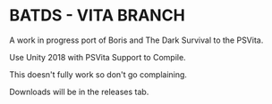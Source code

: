 # BATDS - VITA BRANCH
 A work in progress port of Boris and The Dark Survival to the PSVita.

 Use Unity 2018 with PSVita Support to Compile.

 This doesn't fully work so don't go complaining.

 Downloads will be in the releases tab.
